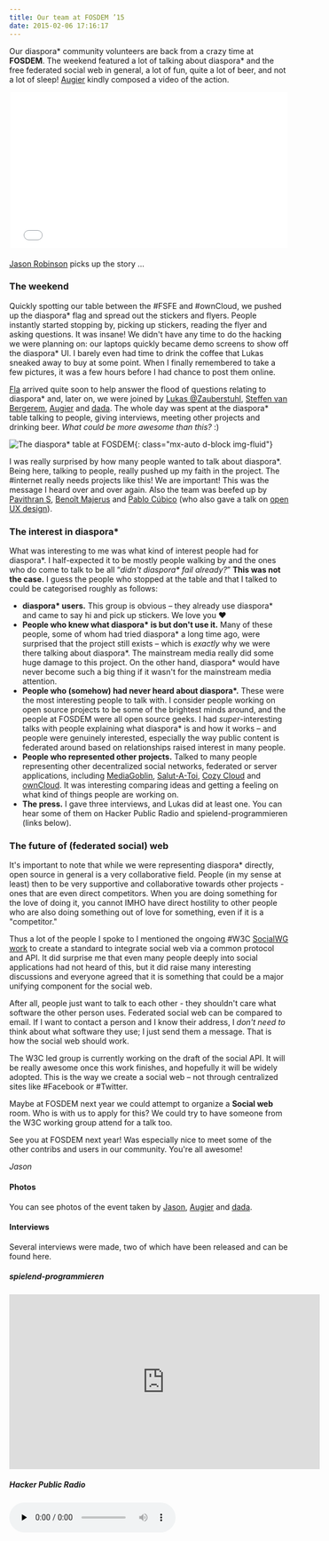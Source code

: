 ```yaml
---
title: Our team at FOSDEM ’15
date: 2015-02-06 17:16:17
---
```


Our diaspora\* community volunteers are back from a crazy time at **FOSDEM**. The weekend featured a lot of talking about diaspora\* and the free federated social web in general, a lot of fun, quite a lot of beer, and not a lot of sleep! [Augier](https://diaspora-fr.org/people/6f48214497d8d2c1) kindly composed a video of the action.

<div style="text-align: center; margin-bottom: 20px;"><iframe src="//player.vimeo.com/video/118938135" width="500" height="281" frameborder="0" webkitallowfullscreen mozallowfullscreen allowfullscreen></iframe></div>

 [Jason Robinson](https://iliketoast.net/people/7ed1555bc6ae03db) picks up the story …

### The weekend

Quickly spotting our table between the #FSFE and #ownCloud, we pushed up the diaspora\* flag and spread out the stickers and flyers. People instantly started stopping by, picking up stickers, reading the flyer and asking questions. It was insane! We didn't have any time to do the hacking we were planning on: our laptops quickly became demo screens to show off the diaspora\* UI. I barely even had time to drink the coffee that Lukas sneaked away to buy at some point. When I finally remembered to take a few pictures, it was a few hours before I had chance to post them online.

[Fla](https://diaspora-fr.org/people/ccac722d863119dc) arrived quite soon to help answer the flood of questions relating to diaspora\* and, later on, we were joined by [Lukas @Zauberstuhl](https://sechat.org/people/18ad211f33c65726), [Steffen van Bergerem](https://pod.omgsrsly.net/people/6273149f1c8881f5), [Augier](https://diaspora-fr.org/people/6f48214497d8d2c1) and [dada](https://diaspote.org/people/7fcdd8d08c2d0132bba82d9862fed453). The whole day was spent at the diaspora\* table talking to people, giving interviews, meeting other projects and drinking beer. *What could be more awesome than this?* :)

![The diaspora\* table at FOSDEM](<%= static_url("blog/2015-02-06/IMG_6755.JPG") %>){: class="mx-auto d-block img-fluid"}

I was really surprised by how many people wanted to talk about diaspora\*. Being here, talking to people, really pushed up my faith in the project. The #internet really needs projects like this! We are important! This was the message I heard over and over again.
Also the team was beefed up by [Pavithran S](https://joindiaspora.com/people/4d1101262c17433a54000c03), [Benoît Majerus](https://framasphere.org/people/493d92501a7f013283702a0000053625) and [Pablo Cúbico](https://joindiaspora.com/people/da54700611117cc4) (who also gave a talk on [open UX design](https://fosdem.org/2015/schedule/event/session_6/)).

### The interest in diaspora\*

What was interesting to me was what kind of interest people had for diaspora\*. I half-expected it to be mostly people walking by and the ones who do come to talk to be all “*didn't diaspora\* fail already?*” **This was not the case.** I guess the people who stopped at the table and that I talked to could be categorised roughly as follows:

- **diaspora\* users.** This group is obvious – they already use diaspora\* and came to say hi and pick up stickers. We love you ♥ 
- **People who knew what diaspora\* is but don't use it.** Many of these people, some of whom had tried diaspora\* a long time ago, were surprised that the project still exists – which is *exactly* why we were there talking about diaspora\*. The mainstream media really did some huge damage to this project. On the other hand, diaspora\* would have never become such a big thing if it wasn't for the mainstream media attention. 
- **People who (somehow) had never heard about diaspora\*.** These were the most interesting people to talk with. I consider people working on open source projects to be some of the brightest minds around, and the people at FOSDEM were all open source geeks. I had *super*-interesting talks with people explaining what diaspora\* is and how it works – and people were genuinely interested, especially the way public content is federated around based on relationships raised interest in many people. 
- **People who represented other projects.** Talked to many people representing other decentralized social networks, federated or server applications, including [MediaGoblin](https://joindiaspora.com/people/e505c6bf94269a52), [Salut-A-Toi](http://salut-a-toi.org/), [Cozy Cloud](https://diaspora-fr.org/people/ce1528a0f88b013197aa01beea1f31e2) and [ownCloud](https://joindiaspora.com/people/b365477e45278012). It was interesting comparing ideas and getting a feeling on what kind of things people are working on.
- **The press.** I gave three interviews, and Lukas did at least one. You can hear some of them on Hacker Public Radio and spielend-programmieren (links below).

### The future of (federated social) web

It's important to note that while we were representing diaspora\* directly, open source in general is a very collaborative field. People (in my sense at least) then to be very supportive and collaborative towards other projects - ones that are even direct competitors. When you are doing something for the love of doing it, you cannot IMHO have direct hostility to other people who are also doing something out of love for something, even if it is a "competitor."

Thus a lot of the people I spoke to I mentioned the ongoing #W3C [SocialWG work](https://www.w3.org/wiki/Socialwg) to create a standard to integrate social web via a common protocol and API. It did surprise me that even many people deeply into social applications had not heard of this, but it did raise many interesting discussions and everyone agreed that it is something that could be a major unifying component for the social web.

After all, people just want to talk to each other - they shouldn't care what software the other person uses. Federated social web can be compared to email. If I want to contact a person and I know their address, I *don't need to* think about what software they use; I just send them a message. That is how the social web should work.

The W3C led group is currently working on the draft of the social API. It will be really awesome once this work finishes, and hopefully it will be widely adopted. This is the way we create a social web – not through centralized sites like #Facebook or #Twitter.

Maybe at FOSDEM next year we could attempt to organize a **Social web** room. Who is with us to apply for this? We could try to have someone from the W3C working group attend for a talk too.

See you at FOSDEM next year! Was especially nice to meet some of the other contribs and users in our community. You're all awesome!

*Jason*

#### Photos

You can see photos of the event taken by [Jason](https://cloud.jasonrobinson.me/public.php?service=gallery&t=d23b5f4940e5bbe4af6943de35eacfab), [Augier](https://cloud.jasonrobinson.me/public.php?service=gallery&t=5ebc394a3c60da415b352d5ed2375401) and [dada](https://www.dadall.info/oc/public.php?service=gallery&t=0e20f4842862937a42fd9ddc5bdb0bb4).

#### Interviews

Several interviews were made, two of which have been released and can be found here.

##### spielend-programmieren

<iframe width="560" height="315" src="https://www.youtube.com/embed/w5wr_PDrXyY" frameborder="0" allowfullscreen></iframe>

##### Hacker Public Radio

<audio preload="none" controls="" tabindex="0"><source type="audio/ogg" src="http://hackerpublicradio.org/eps/hpr1698.ogg#t=2024,2537"></source><source type="audio/mpeg" src="http://hackerpublicradio.org/eps/hpr1698.mp3#t=2024,2537"></source></audio>

